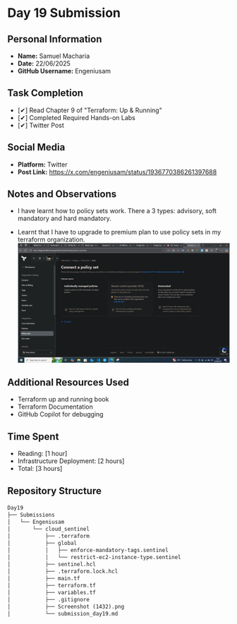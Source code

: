 # Day 19 Submission

## Personal Information
- **Name:** Samuel Macharia
- **Date:** 22/06/2025
- **GitHub Username:** Engeniusam

## Task Completion
- [✔] Read Chapter 9 of "Terraform: Up & Running"
- [✔] Completed Required Hands-on Labs
- [✔] Twitter Post

## Social Media
- **Platform:** Twitter
- **Post Link:** https://x.com/engeniusam/status/1936770386261397688

## Notes and Observations
- I have learnt how to policy sets work. There a 3 types: advisory, soft mandatory and hard mandatory.

- Learnt that I have to upgrade to premium plan to use policy sets in my terraform organization.
  ![alt text](<Screenshot (1432).png>)

## Additional Resources Used

- Terraform up and running book
- Terraform Documentation
- GitHub Copilot for debugging

## Time Spent
- Reading: [1 hour]
- Infrastructure Deployment: [2 hours]
- Total: [3 hours]

## Repository Structure

```
Day19
├── Submissions
│   └── Engeniusam
│       └── cloud_sentinel
│           ├── .terraform
│           ├── global
│           │   ├── enforce-mandatory-tags.sentinel
│           │   └── restrict-ec2-instance-type.sentinel
│           ├── sentinel.hcl
│           ├── .terraform.lock.hcl
│           ├── main.tf
│           ├── terraform.tf
│           ├── variables.tf
│           ├── .gitignore
│           ├── Screenshot (1432).png
│           └── submission_day19.md

```



